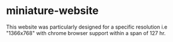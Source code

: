 # miniature-website

This website was particularly designed for a specific resolution i.e "1366x768" with chrome browser support within a span of 127 hr.
